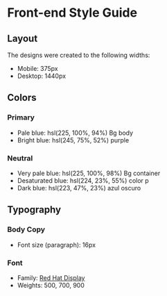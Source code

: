 # Front-end Style Guide

## Layout

The designs were created to the following widths:

- Mobile: 375px
- Desktop: 1440px

## Colors

### Primary

- Pale blue: hsl(225, 100%, 94%) Bg body
- Bright blue: hsl(245, 75%, 52%) purple

### Neutral

- Very pale blue: hsl(225, 100%, 98%) Bg container
- Desaturated blue: hsl(224, 23%, 55%) color p
- Dark blue: hsl(223, 47%, 23%) azul oscuro

## Typography

### Body Copy

- Font size (paragraph): 16px

### Font

- Family: [Red Hat Display](https://fonts.google.com/specimen/Red+Hat+Display)
- Weights: 500, 700, 900
